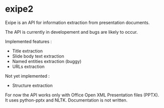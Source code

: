 # exipe2

Exipe is an API for information extraction from presentation documents.

The API is currently in developement and bugs are likely to occur.

Implemented features : 
* Title extraction
* Slide body text extraction
* Named entities extraction (buggy)
* URLs extraction

Not yet implemented :
* Structure extraction

For now the API works only with Office Open XML Presentation files (PPTX). It uses python-pptx and NLTK.
Documentation is not written.
